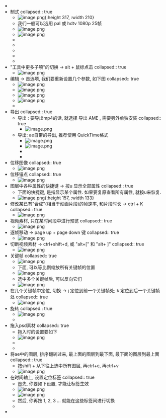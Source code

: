 -
- 制式
  collapsed:: true
	- ![image.png](../assets/image_1662773790339_0.png){:height 317, :width 210}
	- 我们一般可以选用 pal 或 hdtv 1080p 25帧
	- ![image.png](../assets/image_1662773897857_0.png)
	- ![image.png](../assets/image_1662774024159_0.png)
	-
	-
	-
	-
	-
- "工具中更多子项"的切换 -> alt + 鼠标点击
  collapsed:: true
	- ![image.png](../assets/image_1662774323600_0.png)
- 编辑 -> 首选项,  我们要重新设置几个参数, 如下图
  collapsed:: true
	- ![image.png](../assets/image_1662774521310_0.png)
	- ![image.png](../assets/image_1662774597309_0.png)
	- ![image.png](../assets/image_1662774661558_0.png)
	- ![image.png](../assets/image_1662774949950_0.png)
	-
- 导出
  collapsed:: true
	- 导出 : 要导出mp4的话, 就选择 导出 AME , 需要另外单独安装
	  collapsed:: true
		- ![image.png](../assets/image_1662775111971_0.png)
	- 导出: ae自带的导出, 推荐使用 QuickTime格式
		- ![image.png](../assets/image_1662775497844_0.png)
		- ![image.png](../assets/image_1662775564042_0.png)
		-
		-
- 位移图像
  collapsed:: true
	- ![image.png](../assets/image_1662776247122_0.png)
- 位移锚点
  collapsed:: true
	- ![image.png](../assets/image_1662776351074_0.png)
- 图层中各种属性的快捷键 -> 按u 显示全部属性
  collapsed:: true
	- 下面的快捷键, 是指显示某个属性. 如果要复原查看所有属性, 就按u来恢复.
	- ![image.png](../assets/image_1662776439256_0.png){:height 157, :width 133}
- 修改某已有"合成"(相当于动画片段)的帧速率, 和片段时长 -> ctrl + K
  collapsed:: true
	- ![image.png](../assets/image_1662778496714_0.png)
- 视频素材, 只在某时间段中进行预览
  collapsed:: true
	- ![image.png](../assets/image_1662779053664_0.png)
- 逐帧移动 -> page up + page down 键
  collapsed:: true
	- ![image.png](../assets/image_1662779202766_0.png)
- 切断视频素材 -> ctrl+shift+d,  或 "alt+["      和 "alt+ ]"
  collapsed:: true
	- ![image.png](../assets/image_1662779412348_0.png)
- 关键帧
  collapsed:: true
	- ![image.png](../assets/image_1662781366104_0.png)
	- 下面, 可以等比例缩放所有关键帧的位置
	- ![image.png](../assets/image_1662781533733_0.png)
	- 选中多个关键帧后, 可以反向它们
	- ![image.png](../assets/image_1662781648200_0.png)
- 在几个关键帧中定位, 切换 -> j 定位到前一个关键帧处;  k 定位到后一个关键帧处
  collapsed:: true
	- ![image.png](../assets/image_1662782606477_0.png)
- 旋转
  collapsed:: true
	- ![image.png](../assets/image_1662782353799_0.png)
	-
- 拖入psd素材
  collapsed:: true
	- 拖入时的设置要如下
	- ![image.png](../assets/image_1662797722734_0.png)
	-
	-
- 将ae中的图层, 排序翻转过来, 最上面的图层到最下面, 最下面的图层到最上面
  collapsed:: true
	- 按shift + 从下往上选中所有图层, 再ctrl+c,  再ctrl+v
	- ![image.png](../assets/image_1662797996325_0.png)
- 在时间轴上, 设置定位标签
  collapsed:: true
	- 首先, 你要如下设置, 才能让标签生效
	- ![image.png](../assets/image_1662798996205_0.png)
	- ![image.png](../assets/image_1662799055250_0.png)
	- 然后, 你再按 1, 2, 3 ... 就能在这些标签间进行切换
	-
-